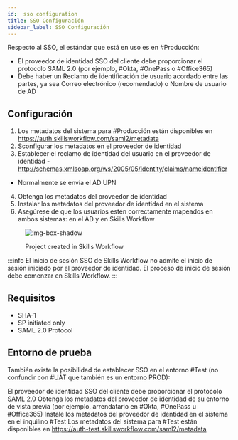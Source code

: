 ```yaml
---
id:  sso configuration
title: SSO Configuración
sidebar_label: SSO Configuración
---
```


Respecto al SSO, el estándar que está en uso es en #Producción:

- El proveedor de identidad SSO del cliente debe proporcionar el protocolo SAML 2.0 (por ejemplo, #Okta, #OnePass o #Office365)
- Debe haber un Reclamo de identificación de usuario acordado entre las partes, ya sea Correo electrónico (recomendado) o Nombre de usuario de AD

## Configuración

1. Los metadatos del sistema para #Producción están disponibles en https://auth.skillsworkflow.com/saml2/metadata
2. Sconfigurar los metadatos en el proveedor de identidad
3. Establecer el reclamo de identidad del usuario en el proveedor de identidad - http://schemas.xmlsoap.org/ws/2005/05/identity/claims/nameidentifier
- Normalmente se envía el AD UPN
4. Obtenga los metadatos del proveedor de identidad 
5. Instalar los metadatos del proveedor de identidad en el sistema
6. Asegúrese de que los usuarios estén correctamente mapeados en ambos sistemas: en el AD y en Skills Workflow 

<figure>

![img-box-shadow](/img/integrations/ssoconfiguration1.png)
<figcaption>Project created in Skills Workflow</figcaption>
</figure>

:::info
El inicio de sesión SSO de Skills Workflow no admite el inicio de sesión iniciado por el proveedor de identidad. El proceso de inicio de sesión debe comenzar en Skills Workflow.
:::

## Requisitos

- SHA-1
- SP initiated only
- SAML 2.0 Protocol


## Entorno de prueba

También existe la posibilidad de establecer SSO en el entorno #Test (no confundir con #UAT que también es un entorno PROD):

El proveedor de identidad SSO del cliente debe proporcionar el protocolo SAML 2.0
Obtenga los metadatos del proveedor de identidad de su entorno de vista previa (por ejemplo, arrendatario en #Okta, #OnePass u #Office365)
Instale los metadatos del proveedor de identidad en el sistema en el inquilino #Test
Los metadatos del sistema para #Test están disponibles en https://auth-test.skillsworkflow.com/saml2/metadata
